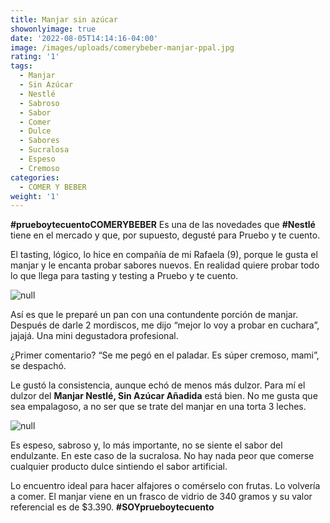 ```yaml
---
title: Manjar sin azúcar
showonlyimage: true
date: '2022-08-05T14:14:16-04:00'
image: /images/uploads/comerybeber-manjar-ppal.jpg
rating: '1'
tags:
  - Manjar
  - Sin Azúcar
  - Nestlé
  - Sabroso
  - Sabor
  - Comer
  - Dulce
  - Sabores
  - Sucralosa
  - Espeso
  - Cremoso
categories:
  - COMER Y BEBER
weight: '1'
---
```

**\#prueboytecuentoCOMERYBEBER** Es una de las novedades que **\#Nestlé** tiene en el mercado y que, por supuesto, degusté para Pruebo y te cuento.

<!--more-->

El tasting, lógico, lo hice en compañía de mi Rafaela (9), porque le gusta el manjar y le encanta probar sabores nuevos. En realidad quiere probar todo lo que llega para tasting y testing a Pruebo y te cuento.

![null](/images/uploads/comerybeber-manjar-ppal.jpg)

Así es que le preparé un pan con una contundente porción de manjar. Después de darle 2 mordiscos, me dijo “mejor lo voy a probar en cuchara”, jajajá. Una mini degustadora profesional.

¿Primer comentario? “Se me pegó en el paladar. Es súper cremoso, mami”, se despachó.

Le gustó la consistencia, aunque echó de menos más dulzor. Para mí el dulzor del **Manjar Nestlé, Sin Azúcar Añadida** está bien. No me gusta que sea empalagoso, a no ser que se trate del manjar en una torta 3 leches.

![null](/images/uploads/comerybeber-manjar-n-fruta.jpg)

Es espeso, sabroso y, lo más importante, no se siente el sabor del endulzante. En este caso de la sucralosa. No hay nada peor que comerse cualquier producto dulce sintiendo el sabor artificial.

Lo encuentro ideal para hacer alfajores o comérselo con frutas. Lo volvería a comer. El manjar viene en un frasco de vidrio de 340 gramos y su valor referencial es de $3.390. **\#SOYprueboytecuento**
